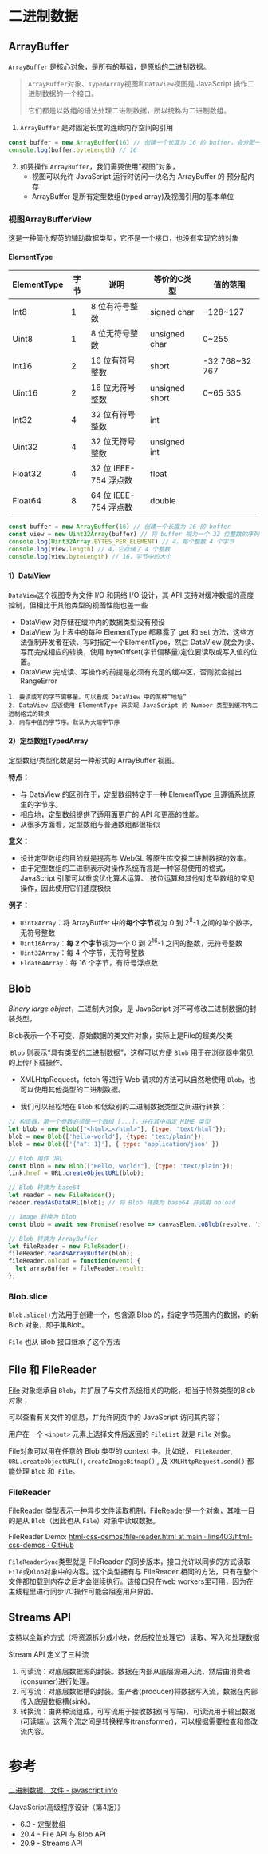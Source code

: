 # 二进制数据

## ArrayBuffer

`ArrayBuffer` 是核心对象，是所有的基础，<u>是原始的二进制数据</u>。

> `ArrayBuffer`对象、`TypedArray`视图和`DataView`视图是 JavaScript 操作二进制数据的一个接口。
>
> 它们都是以数组的语法处理二进制数据，所以统称为二进制数组。

1. `ArrayBuffer` 是对固定长度的连续内存空间的引用

```js
const buffer = new ArrayBuffer(16) // 创建一个长度为 16 的 buffer，会分配一个 16 字节的连续内存空间，并用 0 进行预填充
console.log(buffer.byteLength) // 16
```

2. 如要操作 `ArrayBuffer`，我们需要使用“视图”对象，
   - 视图可以允许 JavaScript 运行时访问一块名为 ArrayBuffer 的 预分配内存
   - ArrayBuffer 是所有定型数组(typed array)及视图引用的基本单位
### 视图ArrayBufferView

这是一种简化规范的辅助数据类型，它不是一个接口，也没有实现它的对象

#### ElementType

| ElementType | 字节 | 说明                  | 等价的C类型    | 值的范围       |
| ----------- | ---- | --------------------- | -------------- | -------------- |
| Int8        | 1    | 8 位有符号整数        | signed char    | -128~127       |
| Uint8       | 1    | 8 位无符号整数        | unsigned char  | 0~255          |
| Int16       | 2    | 16 位有符号整数       | short          | -32 768~32 767 |
| Uint16      | 2    | 16 位无符号整数       | unsigned short | 0~65 535       |
| Int32       | 4    | 32 位有符号整数       | int            |                |
| Uint32      | 4    | 32 位无符号整数       | unsigned int   |                |
| Float32     | 4    | 32 位 IEEE-754 浮点数 | float          |                |
| Float64     | 8    | 64 位 IEEE-754 浮点数 | double         |                |

```js
const buffer = new ArrayBuffer(16) // 创建一个长度为 16 的 buffer
const view = new Uint32Array(buffer) // 将 buffer 视为一个 32 位整数的序列
console.log(Uint32Array.BYTES_PER_ELEMENT) // 4，每个整数 4 个字节
console.log(view.length) // 4，它存储了 4 个整数
console.log(view.byteLength) // 16，字节中的大小
```

#### 1）DataView

`DataView`这个视图专为文件 I/O 和网络 I/O 设计，其 API 支持对缓冲数据的高度控制，但相比于其他类型的视图性能也差一些

- DataView 对存储在缓冲内的数据类型没有预设
- DataView 为上表中的每种 ElementType 都暴露了 get 和 set 方法，这些方法强制开发者在读、写时指定一个ElementType，然后 DataView 就会为读、写而完成相应的转换，使用 byteOffset(字节偏移量)定位要读取或写入值的位置。
- DataView 完成读、写操作的前提是必须有充足的缓冲区，否则就会抛出 RangeError

```
1. 要读或写的字节偏移量。可以看成 DataView 中的某种“地址”
2. DataView 应该使用 ElementType 来实现 JavaScript 的 Number 类型到缓冲内二进制格式的转换
3. 内存中值的字节序。默认为大端字节序
```

#### 2）定型数组TypedArray

定型数组/类型化数是另一种形式的 ArrayBuffer 视图。

**特点：**

- 与 DataView 的区别在于，定型数组特定于一种 ElementType 且遵循系统原生的字节序。
- 相应地，定型数组提供了适用面更广的 API 和更高的性能。
- 从很多方面看，定型数组与普通数组都很相似

**意义：**

- 设计定型数组的目的就是提高与 WebGL 等原生库交换二进制数据的效率。
- 由于定型数组的二进制表示对操作系统而言是一种容易使用的格式，JavaScript 引擎可以重度优化算术运算、 按位运算和其他对定型数组的常见操作，因此使用它们速度极快

**例子：**

- `Uint8Array`：将 ArrayBuffer 中的**每个字节**视为 0 到 2<sup>8</sup>-1 之间的单个数字，无符号整数
- `Uint16Array`：**每 2 个字节**视为一个 0 到 2<sup>16</sup>-1 之间的整数，无符号整数
- `Uint32Array`：每 4 个字节，无符号整数
- `Float64Array`：每 16 个字节，有符号浮点数

## Blob

*Binary large object*，二进制大对象，是 JavaScript 对不可修改二进制数据的封装类型，

Blob表示一个不可变、原始数据的类文件对象，实际上是File的超类/父类

 `Blob` 则表示“具有类型的二进制数据”，这样可以方便 `Blob` 用于在浏览器中常见的上传/下载操作。

- XMLHttpRequest，fetch 等进行 Web 请求的方法可以自然地使用 `Blob`，也可以使用其他类型的二进制数据。

- 我们可以轻松地在 `Blob` 和低级别的二进制数据类型之间进行转换：

```js
// 构造器，第一个参数必须是一个数组 [...]，并在其中指定 MIME 类型
let blob = new Blob(["<html>…</html>"], {type: 'text/html'});
blob = new Blob(['hello-world'], {type: 'text/plain'});
blob = new Blob(['{"a": 1}'], { type: 'application/json' })

// Blob 用作 URL
const blob = new Blob(["Hello, world!"], {type: 'text/plain'});
link.href = URL.createObjectURL(blob);

// Blob 转换为 base64
let reader = new FileReader();
reader.readAsDataURL(blob); // 将 Blob 转换为 base64 并调用 onload

// Image 转换为 blob
const blob = await new Promise(resolve => canvasElem.toBlob(resolve, 'image/png'));

// Blob 转换为 ArrayBuffer
let fileReader = new FileReader();
fileReader.readAsArrayBuffer(blob);
fileReader.onload = function(event) {
  let arrayBuffer = fileReader.result;
};
```

### Blob.slice

`Blob.slice()`方法用于创建一个，包含源 Blob 的，指定字节范围内的数据，的新 Blob 对象，即子集Blob。

`File` 也从 Blob 接口继承了这个方法

## File 和 FileReader

[File](https://www.w3.org/TR/FileAPI/#dfn-file) 对象继承自 `Blob`，并扩展了与文件系统相关的功能，相当于特殊类型的Blob对象；

可以查看有关文件的信息，并允许网页中的 JavaScript 访问其内容；

用户在一个 `<input>` 元素上选择文件后返回的 `FileList` 就是 `File` 对象。

File对象可以用在任意的 Blob 类型的 context 中。比如说， `FileReader`, `URL.createObjectURL()`, `createImageBitmap()` , 及 `XMLHttpRequest.send()` 都能处理 `Blob` 和` File`。

### FileReader

[FileReader](https://www.w3.org/TR/FileAPI/#dfn-filereader) 类型表示一种异步文件读取机制，FileReader是一个对象，其唯一目的是从 `Blob`（因此也从 `File`）对象中读取数据。

FileReader Demo: [html-css-demos/file-reader.html at main · lins403/html-css-demos · GitHub](https://github.com/lins403/html-css-demos/blob/main/js-basic/file-reader.html)

`FileReaderSync`类型就是 FileReader 的同步版本，接口允许以同步的方式读取`File`或`Blob`对象中的内容。这个类型拥有与 FileReader 相同的方法，只有在整个文件都加载到内存之后才会继续执行。该接口只在web workers里可用，因为在主线程里进行同步I/O操作可能会阻塞用户界面。

## Streams API

支持以全新的方式（将资源拆分成小块，然后按位处理它）读取、写入和处理数据

Stream API 定义了三种流

1. 可读流：对底层数据源的封装。数据在内部从底层源进入流，然后由消费者(consumer)进行处理。
2. 可写流：对底层数据槽的封装。生产者(producer)将数据写入流，数据在内部传入底层数据槽(sink)。
3. 转换流：由两种流组成，可写流用于接收数据(可写端)，可读流用于输出数据(可读端)。这两个流之间是转换程序(transformer)，可以根据需要检查和修改流内容。

# 参考

[二进制数据，文件 - javascript.info](https://zh.javascript.info/binary)

《JavaScript高级程序设计（第4版）》

- 6.3 - 定型数组
- 20.4 - File API 与 Blob API
- 20.9 - Streams API
